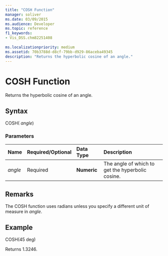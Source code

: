 ```yaml
---
title: "COSH Function"
manager: soliver
ms.date: 03/09/2015
ms.audience: Developer
ms.topic: reference
f1_keywords:
- Vis_DSS.chm82251408
 
ms.localizationpriority: medium
ms.assetid: 70b3788d-d8cf-79bb-d929-86aceba49345
description: "Returns the hyperbolic cosine of an angle."
---
```


# COSH Function

Returns the hyperbolic cosine of an angle.
  
## Syntax

COSH( *angle*)
  
### Parameters

|**Name**|**Required/Optional**|**Data Type**|**Description**|
|:-----|:-----|:-----|:-----|
| *angle* <br/> |Required  <br/> |**Numeric** <br/> |The angle of which to get the hyperbolic cosine. |

## Remarks

The COSH function uses radians unless you specify a different unit of measure in *angle*.
  
## Example

COSH(45 deg)
  
Returns 1.3246.
  